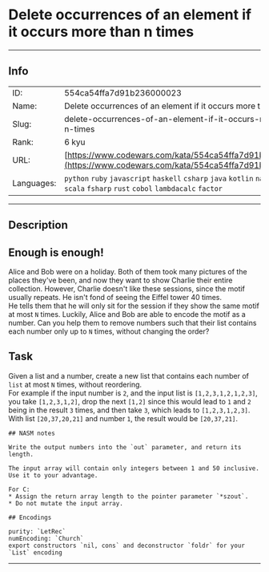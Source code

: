 # Delete occurrences of an element if it occurs more than n times

---
## Info

|            |                                      |
|:-----------|:-------------------------------------|
| ID:        | 554ca54ffa7d91b236000023                              |
| Name:      | Delete occurrences of an element if it occurs more than n times                            |
| Slug:      | delete-occurrences-of-an-element-if-it-occurs-more-than-n-times                            |
| Rank:      | 6 kyu                       |
| URL:       | [https://www.codewars.com/kata/554ca54ffa7d91b236000023](https://www.codewars.com/kata/554ca54ffa7d91b236000023)                 |
| Languages: |  `python`  `ruby`  `javascript`  `haskell`  `csharp`  `java`  `kotlin`  `nasm`  `cpp`  `c`  `scala`  `fsharp`  `rust`  `cobol`  `lambdacalc`  `factor`  |

---
## Description

## Enough is enough!

Alice and Bob were on a holiday. Both of them took many pictures of the places they've been, and now they want to show Charlie their entire collection. However, Charlie doesn't like these sessions, since the motif usually repeats. He isn't fond of seeing the Eiffel tower 40 times.  
He tells them that he will only sit for the session if they show the same motif at most `N` times. Luckily, Alice and Bob are able to encode the motif as a number. Can you help them to remove numbers such that their list contains each number only up to `N` times, without changing the order?

## Task

Given a list and a number, create a new list that contains each number of `list` at most `N` times, without reordering.  
For example if the input number is `2`, and the input list is `[1,2,3,1,2,1,2,3]`, you take `[1,2,3,1,2]`, drop the next `[1,2]` since this would lead to `1` and `2` being in the result `3` times, and then take `3`, which leads to `[1,2,3,1,2,3]`.  
With list `[20,37,20,21]` and number `1`, the result would be `[20,37,21]`.  

~~~if:nasm
## NASM notes

Write the output numbers into the `out` parameter, and return its length.

The input array will contain only integers between 1 and 50 inclusive. Use it to your advantage.
~~~

~~~if:c
For C:
* Assign the return array length to the pointer parameter `*szout`.
* Do not mutate the input array.
~~~

~~~if:lambdacalc
## Encodings

purity: `LetRec`  
numEncoding: `Church`  
export constructors `nil, cons` and deconstructor `foldr` for your `List` encoding  
~~~

---
